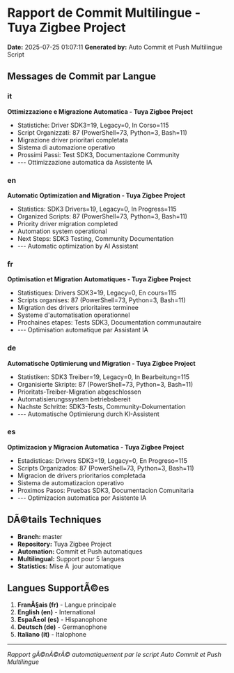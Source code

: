﻿# Rapport de Commit Multilingue - Tuya Zigbee Project

**Date:** 2025-07-25 01:07:11
**Generated by:** Auto Commit et Push Multilingue Script

## Messages de Commit par Langue

### it
**Ottimizzazione e Migrazione Automatica - Tuya Zigbee Project**
- Statistiche: Driver SDK3=19, Legacy=0, In Corso=115
- Script Organizzati: 87 (PowerShell=73, Python=3, Bash=11)
- Migrazione driver prioritari completata
- Sistema di automazione operativo
- Prossimi Passi: Test SDK3, Documentazione Community
- --- Ottimizzazione automatica da Assistente IA

### en
**Automatic Optimization and Migration - Tuya Zigbee Project**
- Statistics: SDK3 Drivers=19, Legacy=0, In Progress=115
- Organized Scripts: 87 (PowerShell=73, Python=3, Bash=11)
- Priority driver migration completed
- Automation system operational
- Next Steps: SDK3 Testing, Community Documentation
- --- Automatic optimization by AI Assistant

### fr
**Optimisation et Migration Automatiques - Tuya Zigbee Project**
- Statistiques: Drivers SDK3=19, Legacy=0, En cours=115
- Scripts organises: 87 (PowerShell=73, Python=3, Bash=11)
- Migration des drivers prioritaires terminee
- Systeme d'automatisation operationnel
- Prochaines etapes: Tests SDK3, Documentation communautaire
- --- Optimisation automatique par Assistant IA

### de
**Automatische Optimierung und Migration - Tuya Zigbee Project**
- Statistiken: SDK3 Treiber=19, Legacy=0, In Bearbeitung=115
- Organisierte Skripte: 87 (PowerShell=73, Python=3, Bash=11)
- Prioritats-Treiber-Migration abgeschlossen
- Automatisierungssystem betriebsbereit
- Nachste Schritte: SDK3-Tests, Community-Dokumentation
- --- Automatische Optimierung durch KI-Assistent

### es
**Optimizacion y Migracion Automatica - Tuya Zigbee Project**
- Estadisticas: Drivers SDK3=19, Legacy=0, En Progreso=115
- Scripts Organizados: 87 (PowerShell=73, Python=3, Bash=11)
- Migracion de drivers prioritarios completada
- Sistema de automatizacion operativo
- Proximos Pasos: Pruebas SDK3, Documentacion Comunitaria
- --- Optimizacion automatica por Asistente IA

## DÃ©tails Techniques

- **Branch:** master
- **Repository:** Tuya Zigbee Project
- **Automation:** Commit et Push automatiques
- **Multilingual:** Support pour 5 langues
- **Statistics:** Mise Ã  jour automatique

## Langues SupportÃ©es

1. **FranÃ§ais (fr)** - Langue principale
2. **English (en)** - International
3. **EspaÃ±ol (es)** - Hispanophone
4. **Deutsch (de)** - Germanophone
5. **Italiano (it)** - Italophone

---
*Rapport gÃ©nÃ©rÃ© automatiquement par le script Auto Commit et Push Multilingue*
